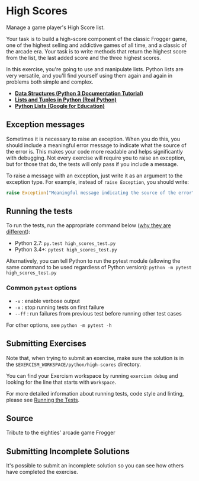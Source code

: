 # High Scores

Manage a game player's High Score list.

Your task is to build a high-score component of the classic Frogger game, one of
the highest selling and addictive games of all time, and a classic of the arcade
era. Your task is to write methods that return the highest score from the list,
the last added score and the three highest scores.

In this exercise, you're going to use and manipulate lists. Python lists are
very versatile, and you'll find yourself using them again and again in problems
both simple and complex.

- [**Data Structures (Python 3 Documentation Tutorial)**](https://docs.python.org/3/tutorial/datastructures.html)
- [**Lists and Tuples in Python (Real Python)**](https://realpython.com/python-lists-tuples/)
- [**Python Lists (Google for Education)**](https://developers.google.com/edu/python/lists)



## Exception messages

Sometimes it is necessary to raise an exception. When you do this, you should
include a meaningful error message to indicate what the source of the error is.
This makes your code more readable and helps significantly with debugging. Not
every exercise will require you to raise an exception, but for those that do,
the tests will only pass if you include a message.

To raise a message with an exception, just write it as an argument to the
exception type. For example, instead of `raise Exception`, you should write:

```python
raise Exception("Meaningful message indicating the source of the error")
```

## Running the tests

To run the tests, run the appropriate command below ([why they are different](https://github.com/pytest-dev/pytest/issues/1629#issue-161422224)):

- Python 2.7: `py.test high_scores_test.py`
- Python 3.4+: `pytest high_scores_test.py`

Alternatively, you can tell Python to run the pytest module (allowing the same
command to be used regardless of Python version):
`python -m pytest high_scores_test.py`

### Common `pytest` options

- `-v` : enable verbose output
- `-x` : stop running tests on first failure
- `--ff` : run failures from previous test before running other test cases

For other options, see `python -m pytest -h`

## Submitting Exercises

Note that, when trying to submit an exercise, make sure the solution is in the `$EXERCISM_WORKSPACE/python/high-scores` directory.

You can find your Exercism workspace by running `exercism debug` and looking for the line that starts with `Workspace`.

For more detailed information about running tests, code style and linting,
please see [Running the Tests](http://exercism.io/tracks/python/tests).

## Source

Tribute to the eighties' arcade game Frogger

## Submitting Incomplete Solutions

It's possible to submit an incomplete solution so you can see how others have completed the exercise.
